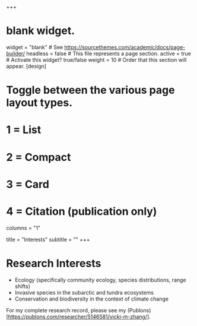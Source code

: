 +++
# blank widget.
widget = "blank"  # See https://sourcethemes.com/academic/docs/page-builder/
headless = false  # This file represents a page section.
active = true  # Activate this widget? true/false
weight = 10  # Order that this section will appear.
[design]
  # Toggle between the various page layout types.
  #   1 = List
  #   2 = Compact
  #   3 = Card
  #   4 = Citation (publication only)
 columns = "1"

title = "Interests"
subtitle = ""
+++

# Research Interests

- Ecology (specifically community ecology, species distributions, range shifts)
- Invasive species in the subarctic and tundra ecosystems
- Conservation and biodiversity in the context of climate change

For my complete research record, please see my (Publons)[https://publons.com/researcher/5146581/vicki-m-zhang/].
